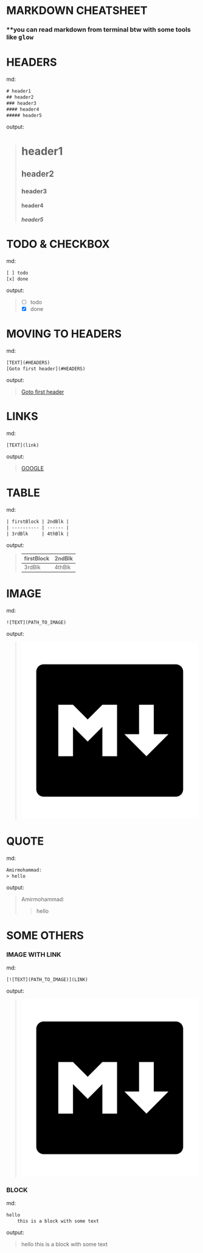 # MARKDOWN CHEATSHEET

### **you can read markdown from terminal btw with some tools like <tt>glow</tt>

# HEADERS
md:
```
# header1
## header2
### header3
#### header4
##### header5
```
output:

> # header1
> ## header2
> ### header3
> #### header4
> ##### header5

# TODO & CHECKBOX
md:
```
[ ] todo 
[x] done 
```
output:

> - [ ] todo 
> - [x] done

# MOVING TO HEADERS
md:
```
[TEXT](#HEADERS)
[Goto first header](#HEADERS)
``` 
output:
> [Goto first header](#HEADERS)

# LINKS
md:
```
[TEXT](link)
```
output:
> [GOOGLE](https://google.com)

# TABLE
md:
```
| firstBlock | 2ndBlk |
| ---------- | ------ |
| 3rdBlk     | 4thBlk |
```
output:
> | firstBlock | 2ndBlk |
> | ---------- | ------ |
> | 3rdBlk     | 4thBlk |

# IMAGE 
md:
```
![TEXT](PATH_TO_IMAGE)
```
output:
> ![markDownLogo](./markdown.png)

# QUOTE
md:
```
Amirmohammad:
> hello
```
output:
> Amirmohammad:
> > hello

# SOME OTHERS
### IMAGE WITH LINK 
md: 
```
[![TEXT](PATH_TO_IMAGE)](LINK)
```
output:
> [![MDLOGO](./markdown.png)](https://github.com/am-shm/toolBox/tree/main/MarkDown_Cheatsheet)

### BLOCK
md:
```
hello
	this is a block with some text
```
output:
> hello
>	this is a block with some text
